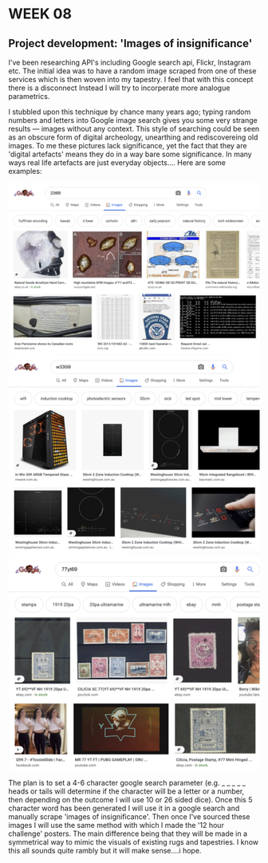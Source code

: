 # WEEK 08

## Project development: 'Images of insignificance'
I've been researching API's including Google search api, Flickr, Instagram etc. The initial idea was to have a random image scraped from one of these services which is then woven into my tapestry. I feel that with this concept there is a disconnect  Instead I will try to incorperate more analogue parametrics.  

I stubbled upon this technique by chance many years ago; typing random numbers and letters into Google image search gives you some very strange results — images without any context. This style of searching could be seen as an obscure form of digital archeology, unearthing and rediscovereing old images. To me these pictures lack significance, yet the fact that they are 'digital artefacts' means they do in a way bare some significance. In many ways real life artefacts are just everyday objects.... Here are some examples:

![](insig1.png) <br/>
![](insig2.png) <br/>
![](insig3.png) <br/>

The plan is to set a 4-6 character google search parameter (e.g.  _ _ _ _ _ heads or tails will determine if the character will be a letter or a number, then depending on the outcome I will use 10 or 26 sided dice). Once this 5 character word has been generated I will use it in a google search and manually scrape 'images of insignificance'. Then once I've sourced these images I will use the same method with which I made the '12 hour challenge' posters. The main difference being that they will be made in a symmetrical way to mimic the visuals of existing rugs and tapestries. I know this all sounds quite rambly but it will make sense....i hope.
